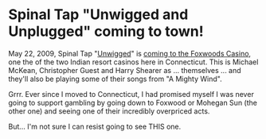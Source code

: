 # Spinal Tap "Unwigged and Unplugged" coming to town!

May 22, 2009, Spinal Tap "[Unwigged](http://www.unwigged.com/)" is [coming to the Foxwoods Casino](http://tinyurl.com/d5js4t), one the of the two Indian resort casinos here in Connecticut. This is Michael McKean, Christopher Guest and Harry Shearer as ... themselves ... and they'll also be playing some of their songs from "A Mighty Wind".

Grrr. Ever since I moved to Connecticut, I had promised myself I was never going to support gambling by going down to Foxwood or Mohegan Sun (the other one) and seeing one of their incredibly overpriced acts.

But... I'm not sure I can resist going to see THIS one.

